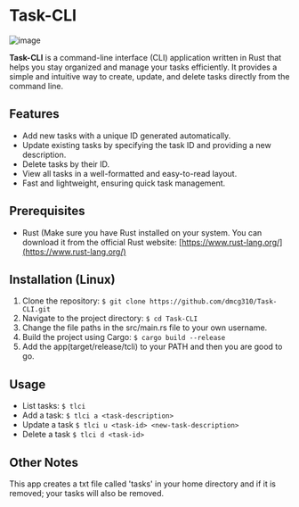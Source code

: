 # Task-CLI
![image](https://github.com/dmcg310/Task-CLI/assets/120114728/92a2d329-89f6-4738-b7db-43d130c6d01d)


**Task-CLI** is a command-line interface (CLI) application written in Rust that helps you stay organized and manage your tasks efficiently. It provides a simple and intuitive way to create, update, and delete tasks directly from the command line.

## Features

- Add new tasks with a unique ID generated automatically.
- Update existing tasks by specifying the task ID and providing a new description.
- Delete tasks by their ID.
- View all tasks in a well-formatted and easy-to-read layout.
- Fast and lightweight, ensuring quick task management.

## Prerequisites

- Rust (Make sure you have Rust installed on your system. You can download it from the official Rust website: [https://www.rust-lang.org/](https://www.rust-lang.org/)

## Installation (Linux)

1. Clone the repository: ``$ git clone https://github.com/dmcg310/Task-CLI.git``
2. Navigate to the project directory: ``$ cd Task-CLI``
3. Change the file paths in the src/main.rs file to your own username.
4. Build the project using Cargo: ``$ cargo build --release``
5. Add the app(target/release/tcli) to your PATH and then you are good to go.

## Usage

- List tasks: ``$ tlci``
- Add a task: ``$ tlci a <task-description>``
- Update a task ``$ tlci u <task-id> <new-task-description>``
- Delete a task ``$ tlci d <task-id>``

## Other Notes

This app creates a txt file called 'tasks' in your home directory and if it is removed; your tasks will also be removed.
